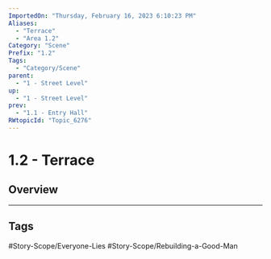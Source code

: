 ```yaml
---
ImportedOn: "Thursday, February 16, 2023 6:10:23 PM"
Aliases:
  - "Terrace"
  - "Area 1.2"
Category: "Scene"
Prefix: "1.2"
Tags:
  - "Category/Scene"
parent:
  - "1 - Street Level"
up:
  - "1 - Street Level"
prev:
  - "1.1 - Entry Hall"
RWtopicId: "Topic_6276"
---
```

# 1.2 - Terrace
## Overview

---
## Tags
#Story-Scope/Everyone-Lies #Story-Scope/Rebuilding-a-Good-Man

